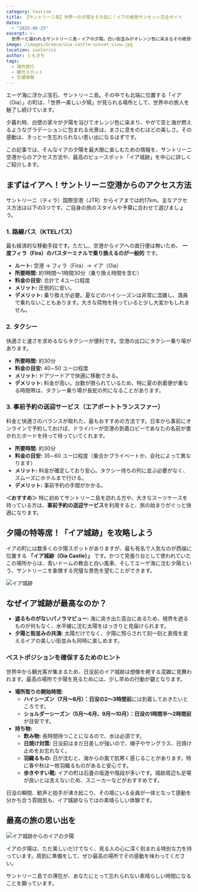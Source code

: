 ```yaml
---
category: tourism
title: 【サントリーニ島】世界一の夕陽をその目に！イアの絶景サンセット完全ガイド
dates:
  - "2025-06-25"
excerpt: >-
  世界一と謳われるサントリーニ島・イアの夕陽。白い街並みがオレンジ色に染まるその絶景を快適に楽しむための旅行ガイドです。空港からのアクセス手段を料金や時間で比較し、混雑必至の「イア城跡」での場所取りのコツから注意点まで具体的に解説。一生忘れられない感動旅行の計画にお役立てください。
image: /images/Greece/oia-castle-sunset-view.jpg
location: santorini
author: ともきち
tags:
  - 海外旅行
  - 観光スポット
  - 交通情報
---
```


エーゲ海に浮かぶ宝石、サントリーニ島。その中でも北端に位置する「イア（Oia）」の町は、「世界一美しい夕陽」が見られる場所として、世界中の旅人を魅了し続けています。

夕暮れ時、白壁の家々が夕陽を浴びてオレンジ色に染まり、やがて空と海が燃えるようなグラデーションに包まれる光景は、まさに息をのむほどの美しさ。その感動は、きっと一生忘れられない思い出になるはずです。

この記事では、そんなイアの夕陽を最大限に楽しむための情報を、サントリーニ空港からのアクセス方法や、最高のビュースポット「イア城跡」を中心に詳しくご紹介します。

## まずはイアへ！サントリーニ空港からのアクセス方法

サントリーニ（ティラ）国際空港（JTR）からイアまでは約17km。主なアクセス方法は以下の3つです。ご自身の旅のスタイルや予算に合わせて選びましょう。

### 1. 路線バス（KTELバス）

最も経済的な移動手段です。ただし、空港からイアへの直行便は無いため、
**一度フィラ（Fira）のバスターミナルで乗り換えるのが一般的**
です。

- **ルート:** 空港 → フィラ（Fira）→ イア（Oia）
- **所要時間:** 約1時間～1時間30分（乗り換え時間を含む）
- **料金の目安:** 合計で 4ユーロ程度
- **メリット:** 圧倒的に安い。
- **デメリット:** 乗り換えが必要。夏などのハイシーズンは非常に混雑し、満員で乗れないこともあります。大きな荷物を持っていると少し大変かもしれません。

### 2. タクシー

快適さと速さを求めるならタクシーが便利です。空港の出口にタクシー乗り場があります。

- **所要時間:** 約30分
- **料金の目安:** 40∼50 ユーロ程度
- **メリット:** ドアツードアで快適に移動できる。
- **デメリット:** 料金が高い。台数が限られているため、特に夏の到着便が重なる時間帯は、タクシー乗り場が長蛇の列になることがあります。

### 3. 事前予約の送迎サービス（エアポートトランスファー）

料金と快適さのバランスが取れた、最もおすすめの方法です。日本から事前にオンラインで予約しておけば、ドライバーが空港の到着ロビーであなたの名前が書かれたボードを持って待っていてくれます。

- **所要時間:** 約30分
- **料金の目安:** 35∼60 ユーロ程度（乗合かプライベートか、会社によって異なります）
- **メリット:** 料金が確定しており安心。タクシー待ちの列に並ぶ必要がなく、スムーズにホテルまで行ける。
- **デメリット:** 事前予約の手間がかかる。

**＜おすすめ＞**
特に初めてサントリーニ島を訪れる方や、大きなスーツケースを持っている方は、**事前予約の送迎サービス**を利用すると、旅の始まりがぐっと快適になります。

## 夕陽の特等席！「イア城跡」を攻略しよう

イアの町には数多くの夕陽スポットがありますが、最も有名で人気なのが西端に位置する
**「イア城跡（Oia Castle）」**
です。かつて見張り台として使われていたこの場所からは、青いドームの教会と白い風車、そしてエーゲ海に沈む夕陽という、サントリーニを象徴する完璧な景色を望むことができます。

![イア城跡](/images/Greece/oia-castle.jpg)

## なぜイア城跡が最高なのか？

- **遮るものがないパノラマビュー:** 海に突き出た高台にあるため、視界を遮るものが何もなく、水平線に沈む太陽をはっきりと見届けられます。
- **夕陽と街並みの共演:** 太陽だけでなく、夕陽に照らされて刻一刻と表情を変えるイアの美しい街並みも同時に楽しめます。

### ベストポジションを確保するためのヒント

世界中から観光客が集まるため、日没前のイア城跡は想像を絶する混雑に見舞われます。最高の場所で夕陽を見るためには、少し早めの行動が鍵となります。

- **場所取りの開始時間:**
  - **ハイシーズン（7月～8月）：日没の2～3時間前**には到着しておきたいところです。
  - **ショルダーシーズン（5月～6月、9月～10月）：日没の1時間半～2時間前**が目安です。
- **持ち物:**
  - **飲み物:** 長時間待つことになるので、水は必須です。
  - **日焼け対策:** 日没前はまだ日差しが強いので、帽子やサングラス、日焼け止めをお忘れなく。
  - **羽織るもの:** 日が沈むと、海からの風で肌寒く感じることがあります。特に春や秋は一枚羽織るものがあると安心です。
  - **歩きやすい靴:** イアの町は石畳の坂道や階段が多いです。城跡周辺も足場が良いとは言えないため、スニーカーなどがおすすめです。

日没の瞬間、歓声と拍手が沸き起こり、その場にいる全員が一体となって感動を分かち合う雰囲気も、イア城跡ならではの素晴らしい体験です。

## 最高の旅の思い出を

![イア城跡からのイアの夕陽](/images/Greece/oia-castle-sunset-view2.jpg)

イアの夕陽は、ただ美しいだけでなく、見る人の心に深く刻まれる特別な力を持っています。周到に準備をして、ぜひ最高の場所でその感動を味わってください。

サントリーニ島での滞在が、あなたにとって忘れられない素晴らしい時間になることを願っています。
